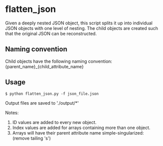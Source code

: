 # flatten_json

Given a deeply nested JSON object, this script splits it up into individual JSON objects with one level of nesting. The child objects are created such that the original JSON can be reconstructed.

## Naming convention

Child objects have the following naming convention:
{parent_name}_{child_attribute_name}

## Usage
```
$ python flatten_json.py -f json_file.json
```

Output files are saved to './output/*'

Notes:

1. ID values are added to every new object.
2. Index values are added for arrays containing more than one object.
3. Arrays will have their parent attribute name simple-singularized:
    (remove tailing 's')